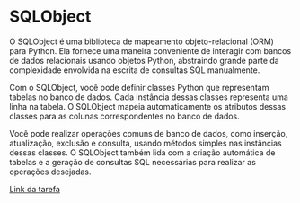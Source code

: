 # SQLObject

O SQLObject é uma biblioteca de mapeamento objeto-relacional (ORM) para Python. Ela fornece uma maneira conveniente de interagir com bancos de dados relacionais usando objetos Python, abstraindo grande parte da complexidade envolvida na escrita de consultas SQL manualmente.

Com o SQLObject, você pode definir classes Python que representam tabelas no banco de dados. Cada instância dessas classes representa uma linha na tabela. O SQLObject mapeia automaticamente os atributos dessas classes para as colunas correspondentes no banco de dados.

Você pode realizar operações comuns de banco de dados, como inserção, atualização, exclusão e consulta, usando métodos simples nas instâncias dessas classes. O SQLObject também lida com a criação automática de tabelas e a geração de consultas SQL necessárias para realizar as operações desejadas.

[Link da tarefa](https://docs.google.com/document/d/1pEhJvmaZb_QBZvUhxBW_p1bHIv3mayhIpQIwG9OLsj4/edit)